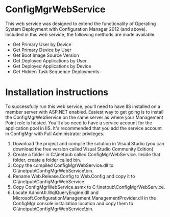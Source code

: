# ConfigMgrWebService

This web service was designed to extend the functionality of Operating System Deployment with Configuration Manager 2012 (and above). Included in this web service, the following methods are made available:

- Get Primary User by Device
- Get Primary Device by User
- Get Boot Image Source Version
- Get Deployed Applications by User
- Get Deployed Applications by Device
- Get Hidden Task Sequence Deployments

# Installation instructions

To successfully run this web service, you'll need to have IIS installed on a member server with ASP.NET enabled. Easiest way to get going is to install the ConfigMgrWebService on the same server as where your Management Point role is hosted. You'll also need to have a service account for the application pool in IIS. It's recommended that you add the service account in ConfigMgr with Full Administrator privileges.

1. Download the project and compile the solution in Visual Studio (you can download the free version called Visual Studio Community Edition)
2. Create a folder in C:\inetpub called ConfigMgrWebService. Inside that folder, create a folder called bin.
3. Copy the compiled ConfigMgrWebService.dll to C:\inetpub\ConfigMgrWebService\bin.
4. Rename Web.Release.Config to Web.Config and copy it to C:\inetpub\ConfigMgrWebService.
5. Copy ConfigMgrWebService.asmx to C:\inetpub\ConfigMgrWebService.
6. Locate AdminUI.WqlQueryEngine.dll and Microsoft.ConfigurationManagement.ManagementProvider.dll in the ConfigMgr console installation location and copy them to C:\inetpub\ConfigMgrWebService\bin.
